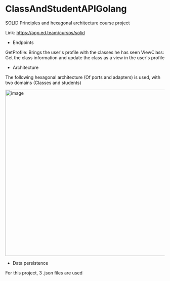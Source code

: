 # ClassAndStudentAPIGolang

SOLID Principles and hexagonal architecture course project

Link: https://app.ed.team/cursos/solid

* Endpoints

GetProfile: Brings the user's profile with the classes he has seen
ViewClass: Get the class information and update the class as a view in the user's profile

* Architecture

The following hexagonal architecture (Of ports and adapters) is used, with two domains (Classes and students)
  
  
  <img width="525" alt="image" src="https://github.com/julianVelandia/ClassAndStudentAPIGolang/assets/52173621/3871b530-2a1f-4829-a1b6-f966bcc6e6bf">

* Data persistence

For this project, 3 .json files are used

